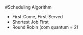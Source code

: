 #Scheduling Algorithm

* First-Come, First-Served
* Shortest Job First
* Round Robin (com quantum = 2)